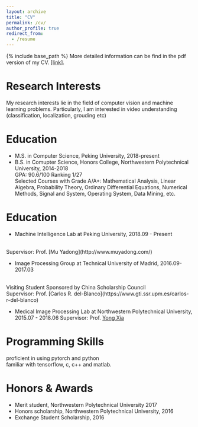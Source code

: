 ```yaml
---
layout: archive
title: "CV"
permalink: /cv/
author_profile: true
redirect_from:
  - /resume
---
```


{% include base_path %}
More detailed information can be find in the pdf version of my CV. [[link]](https://peijunbao.github.io/files/PeijunBao_CV.pdf).

Research Interests
======
My research interests lie in the field of computer vision and machine learning problems. Particularly, I am interested in video understanding (classification, localization, grouding etc)


Education
======
* M.S. in Computer Science, Peking University, 2018-present
* B.S. in Comupter Science, Honors College, Northwestern Polytechnical University, 2014-2018
  <br />
  GPA: 90.6/100 Ranking 1/27
  <br />
  Selected Courses with Grade A/A+: Mathematical Analysis, Linear Algebra, Probability Theory, Ordinary Differential Equations, Numerical Methods, Signal and System, Operating System, Data Mining, etc.

Education
======
* Machine Intelligence Lab at Peking University,  2018.09 - Present
<br />
Supervisor: Prof. [Mu Yadong](http://www.muyadong.com/)

* Image Processing Group at Technical University of Madrid,  2016.09-2017.03
<br />
Visiting Student Sponsored by China Scholarship Council
<br />
Supervisor: Prof. [Carlos R. del-Blanco](https://www.gti.ssr.upm.es/carlos-r-del-blanco)

* Medical Image Processing Lab at Northwestern Polytechnical University, 2015.07 - 2018.06
Supervisor: Prof. [Yong Xia](https://scholar.google.com/citations?user=Usw1jeMAAAAJ&hl=en)

Programming Skills
======
proficient in using pytorch and python
<br />
familiar with tensorflow, c, c++ and matlab.



Honors & Awards
======
* Merit student, Northwestern Polytechnical University 2017
* Honors scholarship, Northwestern Polytechnical University, 2016
* Exchange Student Scholarship, 2016





